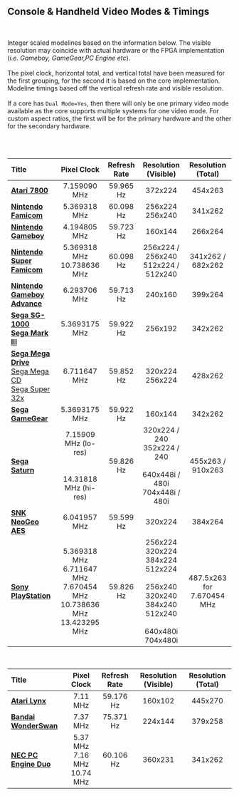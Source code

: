 
## Console & Handheld Video Modes & Timings

<br>

Integer scaled modelines based on the information below. The visible resolution may coincide with actual hardware or the FPGA implementation (_i.e. Gameboy, GameGear,PC Engine etc_).<br><br>The pixel clock, horizontal total, and vertical total have been measured for the first grouping, for the second it is based on the core implementation. Modeline timings based off the vertical refresh rate and visible resolution.<br><br>
If a core has `Dual Mode=Yes`, then there will only be one primary video mode available as the core supports multiple systems for one video mode. For custom aspect ratios, the first will be for the primary hardware and the other for the secondary hardware.<br><br>

<br>

| Title | Pixel Clock | Refresh Rate | Resolution (Visible) | Resolution (Total) |
|:--|:--:|:--:|:--:|:--:|
[**Atari 7800**](https://github.com/atrac17/MiSTer_Integer_Modelines/blob/main/console/console.md#atari-7800) | 7.159090 MHz | 59.965 Hz | 372x224 | 454x263 |
[**Nintendo Famicom**](https://github.com/atrac17/MiSTer_Integer_Modelines/blob/main/console/console.md#nintendo-famicom--nintendo-entertainment-system) | 5.369318 MHz | 60.098 Hz | 256x224<br>256x240 | 341x262 |
[**Nintendo Gameboy**](https://github.com/atrac17/MiSTer_Integer_Modelines/blob/main/console/console.md#game-boy--game-boy-color) | 4.194805 MHz | 59.723 Hz | 160x144 | 266x264 |
[**Nintendo Super Famicom**](https://github.com/atrac17/MiSTer_Integer_Modelines/blob/main/console/console.md#super-famicom--super-nintendo) | 5.369318 MHz<br>10.738636 MHz | 60.098 Hz | 256x224 / 256x240<br>512x224 / 512x240 | 341x262 / 682x262 |
[**Nintendo Gameboy Advance**](https://github.com/atrac17/MiSTer_Integer_Modelines/blob/main/console/console.md#game-boy-advance) | 6.293706 MHz | 59.713 Hz | 240x160 | 399x264 |
[**Sega SG-1000**](https://github.com/atrac17/MiSTer_Integer_Modelines/blob/main/console/console.md#sega-sg-1000)<br>[**Sega Mark III**](https://github.com/atrac17/MiSTer_Integer_Modelines/blob/main/console/console.md#sega-mark-iii--sega-master-system-sega-sg-1000-compatible) | 5.3693175 MHz | 59.922 Hz | 256x192 | 342x262 |
[**Sega Mega Drive**](https://github.com/atrac17/MiSTer_Integer_Modelines/blob/main/console/console.md#sega-mega-drive--sega-genesis)<br>[Sega Mega CD](https://github.com/atrac17/MiSTer_Integer_Modelines/blob/main/console/console.md#sega-mega-drive--sega-genesis)<br>[Sega Super 32x](https://github.com/atrac17/MiSTer_Integer_Modelines/blob/main/console/console.md#sega-mega-drive--sega-genesis) | 6.711647 MHz | 59.852 Hz | 320x224<br>256x224 | 428x262 |
[**Sega GameGear**](https://github.com/atrac17/MiSTer_Integer_Modelines/blob/main/console/console.md#sega-game-gear) | 5.3693175 MHz | 59.922 Hz | 160x144 | 342x262 |
[**Sega Saturn**](https://github.com/atrac17/MiSTer_Integer_Modelines/blob/main/console/console.md#sega-saturn) | 7.15909 MHz (lo-res)<br><br><br>14.31818 MHz (hi-res) | 59.826 Hz | 320x224 / 240<br>352x224 / 240<br><br>640x448i / 480i<br>704x448i / 480i | 455x263 / 910x263 |
[**SNK NeoGeo AES**](https://github.com/atrac17/MiSTer_Integer_Modelines/blob/main/console/console.md#neo-geo-advanced-entertainment-system) | 6.041957 MHz | 59.599 Hz | 320x224 | 384x264 |
[**Sony PlayStation**](https://github.com/atrac17/MiSTer_Integer_Modelines/blob/main/console/console.md#sony-playstation) | 5.369318 MHz<br>6.711647 MHz<br>7.670454 MHz<br>10.738636 MHz<br>13.423295 MHz | 59.826 Hz | 256x224<br>320x224<br>384x224<br>512x224<br><br>256x240<br>320x240<br>384x240<br>512x240<br><br>640x480i<br>704x480i | 487.5x263 for 7.670454 MHz |

<br>

| Title | Pixel Clock | Refresh Rate | Resolution (Visible) | Resolution (Total) |
|:--|:--:|:--:|:--:|:--:|
[**Atari Lynx**](https://github.com/atrac17/MiSTer_Integer_Modelines/blob/main/console/console.md#atari-lynx) | 7.11 MHz | 59.176 Hz | 160x102 | 445x270 |
[**Bandai WonderSwan**](https://github.com/atrac17/MiSTer_Integer_Modelines/blob/main/console/console.md#bandai-wonderswan--wonderswan-color) | 7.37 MHz | 75.371 Hz | 224x144 | 379x258 |
[**NEC PC Engine Duo**](https://github.com/atrac17/MiSTer_Integer_Modelines/blob/main/console/console.md#pc-engine-duo--turbo-duo) | 5.37 MHz<br>7.16 MHz<br>10.74 MHz | 60.106 Hz | 360x231 | 341x262 |

<br>

